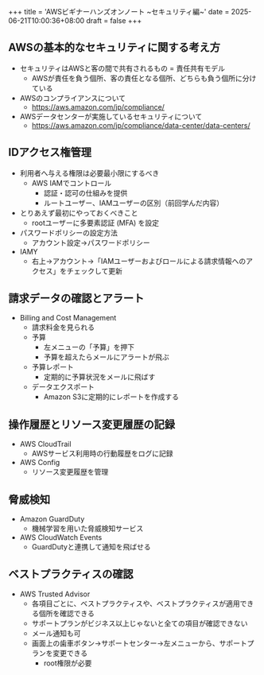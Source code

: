 +++
title = 'AWSビギナーハンズオンノート ~セキュリティ編~'
date = 2025-06-21T10:00:36+08:00
draft = false
+++

## AWSの基本的なセキュリティに関する考え方

- セキュリティはAWSと客の間で共有されるもの = 責任共有モデル
  - AWSが責任を負う個所、客の責任となる個所、どちらも負う個所に分けている
- AWSのコンプライアンスについて
  - <https://aws.amazon.com/jp/compliance/>
- AWSデータセンターが実施しているセキュリティについて
  - <https://aws.amazon.com/jp/compliance/data-center/data-centers/>

## IDアクセス権管理

- 利用者へ与える権限は必要最小限にするべき
  - AWS IAMでコントロール
    - 認証・認可の仕組みを提供
    - ルートユーザー、IAMユーザーの区別（前回学んだ内容）
- とりあえず最初にやっておくべきこと
  - rootユーザーに多要素認証 (MFA) を設定
- パスワードポリシーの設定方法
  - アカウント設定→パスワードポリシー
- IAMY
  - 右上→アカウント→「IAMユーザーおよびロールによる請求情報へのアクセス」をチェックして更新

## 請求データの確認とアラート

- Billing and Cost Management
  - 請求料金を見られる
  - 予算
    - 左メニューの「予算」を押下
    - 予算を超えたらメールにアラートが飛ぶ
  - 予算レポート
    - 定期的に予算状況をメールに飛ばす
  - データエクスポート
    - Amazon S3に定期的にレポートを作成する

## 操作履歴とリソース変更履歴の記録

- AWS CloudTrail
  - AWSサービス利用時の行動履歴をログに記録
- AWS Config
  - リソース変更履歴を管理

## 脅威検知

- Amazon GuardDuty
  - 機械学習を用いた脅威検知サービス
- AWS CloudWatch Events
  - GuardDutyと連携して通知を飛ばせる

## ベストプラクティスの確認

- AWS Trusted Advisor
  - 各項目ごとに、ベストプラクティスや、ベストプラクティスが適用できる個所を確認できる
  - サポートプランがビジネス以上じゃないと全ての項目が確認できない
  - メール通知も可
  - 画面上の歯車ボタン→サポートセンター→左メニューから、サポートプランを変更できる
    - root権限が必要
